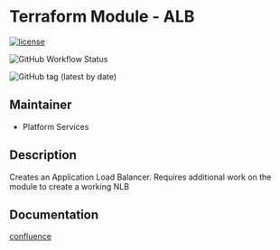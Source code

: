 # Terraform Module - ALB

[![license](https://img.shields.io/badge/License-Apache%202.0-blue.svg)](https://opensource.org/licenses/Apache-2.0)

![GitHub Workflow Status](https://img.shields.io/github/workflow/status/ohpensource/terraform-aws-ohp-alb/continuous-delivery)

![GitHub tag (latest by date)](https://img.shields.io/github/v/tag/ohpensource/terraform-aws-ohp-alb)

## Maintainer

* Platform Services

## Description

Creates an Application Load Balancer. Requires additional work on the module to create a working NLB

## Documentation

[confluence](https://ohpendev.atlassian.net/wiki/spaces/CCE/pages/2062320795/Terraform+Modules)

<!--- BEGIN_TF_DOCS --->
<!--- END_TF_DOCS --->
